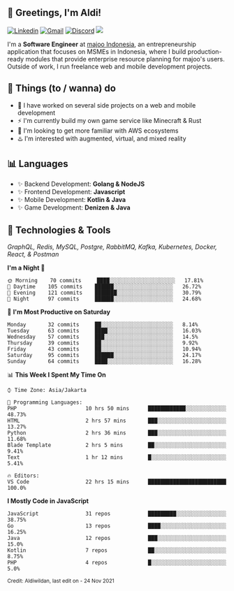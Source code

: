 <!-- Greetings -->
## 👋 Greetings, I'm Aldi!

<!-- Social Media -->
[![Linkedin](https://img.shields.io/badge/-aldiwildan-blue?style=flat&logo=Linkedin&logoColor=white)](https://www.linkedin.com/in/aldiwildan/)
[![Gmail](https://img.shields.io/badge/-aldiwild77@gmail.com-c14438?style=flat&logo=Gmail&logoColor=white)](mailto:aldiwild77@gmail.com)
[![Discord](https://img.shields.io/badge/-Chroma-5663F7?style=flat&logo=Discord&logoColor=white)](https://discord.gg/BUxraQ8)
![](https://komarev.com/ghpvc/?username=aldiwildan77&label=Visitor&color=2bbc8a)

<!-- Introduction -->
I'm a **Software Engineer** at [majoo Indonesia](https://majoo.id), an entrepreneurship application that focuses on MSMEs in Indonesia, where I build production-ready modules that provide enterprise resource planning for majoo's users. Outside of work, I run freelance web and mobile development projects.

## 📃 Things (to / wanna) do
- 🐝 I have worked on several side projects on a web and mobile development
- ⚡ I'm currently build my own game service like Minecraft & Rust
- 🌱 I'm looking to get more familiar with AWS ecosystems
- ♨️ I'm interested with augmented, virtual, and mixed reality

## 📊 Languages
- ✨ Backend Development: **Golang & NodeJS**
- ✨ Frontend Development: **Javascript**
- ✨ Mobile Development: **Kotlin & Java**
- ✨ Game Development: **Denizen & Java**

## 🔧 Technologies & Tools
*GraphQL, Redis, MySQL, Postgre, RabbitMQ, Kafka, Kubernetes, Docker, React, & Postman*

<!--START_SECTION:waka-->
**I'm a Night 🦉** 

```text
🌞 Morning    70 commits     ████░░░░░░░░░░░░░░░░░░░░░   17.81% 
🌆 Daytime    105 commits    ██████░░░░░░░░░░░░░░░░░░░   26.72% 
🌃 Evening    121 commits    ███████░░░░░░░░░░░░░░░░░░   30.79% 
🌙 Night      97 commits     ██████░░░░░░░░░░░░░░░░░░░   24.68%

```
📅 **I'm Most Productive on Saturday** 

```text
Monday       32 commits     ██░░░░░░░░░░░░░░░░░░░░░░░   8.14% 
Tuesday      63 commits     ████░░░░░░░░░░░░░░░░░░░░░   16.03% 
Wednesday    57 commits     ███░░░░░░░░░░░░░░░░░░░░░░   14.5% 
Thursday     39 commits     ██░░░░░░░░░░░░░░░░░░░░░░░   9.92% 
Friday       43 commits     ██░░░░░░░░░░░░░░░░░░░░░░░   10.94% 
Saturday     95 commits     ██████░░░░░░░░░░░░░░░░░░░   24.17% 
Sunday       64 commits     ████░░░░░░░░░░░░░░░░░░░░░   16.28%

```


📊 **This Week I Spent My Time On** 

```text
⌚︎ Time Zone: Asia/Jakarta

💬 Programming Languages: 
PHP                      10 hrs 50 mins      ████████████░░░░░░░░░░░░░   48.73% 
HTML                     2 hrs 57 mins       ███░░░░░░░░░░░░░░░░░░░░░░   13.27% 
Python                   2 hrs 36 mins       ███░░░░░░░░░░░░░░░░░░░░░░   11.68% 
Blade Template           2 hrs 5 mins        ██░░░░░░░░░░░░░░░░░░░░░░░   9.41% 
Text                     1 hr 12 mins        █░░░░░░░░░░░░░░░░░░░░░░░░   5.41%

🔥 Editors: 
VS Code                  22 hrs 15 mins      █████████████████████████   100.0%

```

**I Mostly Code in JavaScript** 

```text
JavaScript               31 repos            █████████░░░░░░░░░░░░░░░░   38.75% 
Go                       13 repos            ████░░░░░░░░░░░░░░░░░░░░░   16.25% 
Java                     12 repos            ███░░░░░░░░░░░░░░░░░░░░░░   15.0% 
Kotlin                   7 repos             ██░░░░░░░░░░░░░░░░░░░░░░░   8.75% 
PHP                      4 repos             █░░░░░░░░░░░░░░░░░░░░░░░░   5.0%

```



<!--END_SECTION:waka-->

<sub>Credit: Aldiwildan, last edit on - 24 Nov 2021</sub>
